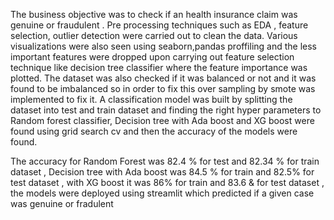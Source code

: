 The business objective was to check if an health insurance claim was genuine or fraudulent . Pre processing techniques such as EDA , feature selection, outlier detection were carried out to clean the data. Various visualizations were also seen using seaborn,pandas proffiling and the less important features were dropped upon carrying out feature selection technique like decision tree classifier where the feature importance was plotted. The dataset was also checked if it was balanced or not and it was found to be imbalanced so in order to fix this over sampling by smote was implemented to fix it. A classification model was built by splitting the dataset into test and train dataset and finding the right hyper parameters to Random forest classifier, Decision tree with Ada boost and XG boost were found using grid search cv and then the accuracy of the models were found.

The accuracy for Random Forest was 82.4 % for test and 82.34 % for train dataset , Decision tree with Ada boost was 84.5 % for train and 82.5% for test dataset , with XG boost it was 86% for train and 83.6 & for test dataset , the models were deployed using streamlit which predicted if a given case was genuine or fradulent
